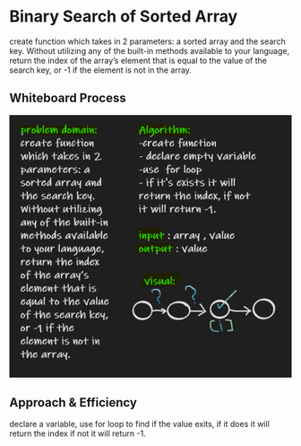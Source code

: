 # Binary Search of Sorted Array
create function which takes in 2 parameters: a sorted array and the search key. Without utilizing any of the built-in methods available to your language, return the index of the array’s element that is equal to the value of the search key, or -1 if the element is not in the array.


## Whiteboard Process
![img](cc03.png)


## Approach & Efficiency
declare a variable, use  for loop to find if the value exits, if it does it will return the index
if not it will return -1.